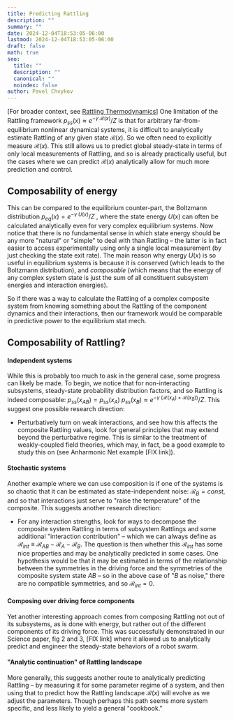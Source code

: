 ```yaml
---
title: Predicting Rattling
description: ""
summary: ""
date: 2024-12-04T18:53:05-06:00
lastmod: 2024-12-04T18:53:05-06:00
draft: false
math: true
seo:
  title: ""
  description: ""
  canonical: ""
  noindex: false
author: Pavel Chvykov
---
```

\[For broader context, see [Rattling Thermodynamics](https://rattling.org/docs/background/rattling-thermo/)]
One limitation of the Rattling framework $p_{ss}(x) \approx e^{-\gamma\; \mathcal{R}(x)}/Z \tag{1}$  is that for arbitrary far-from-equilibrium nonlinear dynamical systems, it is difficult to analytically estimate Rattling of any given state $\mathcal{R}(x)$. So we often need to explicitly measure $\mathcal{R}(x)$. This still allows us to predict global steady-state in terms of only local measurements of Rattling, and so is already practically useful, but the cases where we can predict $\mathcal{R}(x)$ analytically allow for much more prediction and control. 

## Composability of energy

This can be compared to the equilibrium counter-part, the Boltzmann distribution $p_{eq}(x) = e^{-\gamma\; U(x)}/Z$ , where the state energy $U(x)$ can often be calculated analytically even for very complex equilibrium systems. Now notice that there is no fundamental sense in which state energy should be any more "natural" or "simple" to deal with than Rattling – the latter is in fact easier to access experimentally using only a single local measurement (by just checking the state exit rate). The main reason why energy $U(x)$ is so useful in equilibrium systems is because it is conserved (which leads to the Boltzmann distribution), and *composable* (which means that the energy of any complex system state is just the sum of all constituent subsystem energies and interaction energies).

So if there was a way to calculate the Rattling of a complex composite system from knowing something about the Rattling of the component dynamics and their interactions, then our framework would be comparable in predictive power to the equilibrium stat mech. 

## Composability of Rattling?

#### Independent systems
While this is probably too much to ask in the general case, some progress can likely be made. To begin, we notice that for non-interacting subsystems, steady-state probability distribution factors, and so Rattling is indeed composable:  $p_{ss}(x_{AB}) = p_{ss}(x_A)\; p_{ss}(x_B) \approx e^{-\gamma\; \left(\mathcal{R}(x_A)+\mathcal{R}(x_B)\right)}/Z$. This suggest one possible research direction:
* Perturbatively turn on weak interactions, and see how this affects the composite Rattling values, look for general principles that may extend beyond the perturbative regime. This is similar to the treatment of weakly-coupled field theories, which may, in fact, be a good example to study this on (see Anharmonic Net example [FIX link]). 

#### Stochastic systems
Another example where we can use composition is if one of the systems is so chaotic that it can be estimated as state-independent noise: $\mathcal{R}_{B} = const$, and so that interactions just serve to "raise the temperature" of the composite. This suggests another research direction:
* For any interaction strengths, look for ways to decompose the composite system Rattling in terms of subsystem Rattlings and some additional "interaction contribution" – which we can always define as $\mathcal{R}_{int} \equiv \mathcal{R}_{AB}-\mathcal{R}_A-\mathcal{R}_B$. The question is then whether this $\mathcal{R}_{int}$ has some nice properties and may be analytically predicted in some cases. One hypothesis would be that it may be estimated in terms of the relationship between the symmetries in the driving force and the symmetries of the composite system state $AB$ – so in the above case of "$B$ as noise," there are no compatible symmetries, and so $\mathcal{R}_{int}=0$.

#### Composing over driving force components
Yet another interesting approach comes from composing Rattling not out of its subsystems, as is done with energy, but rather out of the different components of its driving force. This was successfully demonstrated in our Science paper, fig 2 and 3, [FIX link] where it allowed us to analytically predict and engineer the steady-state behaviors of a robot swarm. 

#### "Analytic continuation" of Rattling landscape
More generally, this suggests another route to analytically predicting Rattling – by measuring it for some parameter regime of a system, and then using that to predict how the Rattling landscape $\mathcal{R}(x)$ will evolve as we adjust the parameters. Though perhaps this path seems more system specific, and less likely to yield a general "cookbook."